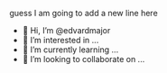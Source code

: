guess I am going to add a new line here

- 👋 Hi, I’m @edvardmajor
- 👀 I’m interested in ...
- 🌱 I’m currently learning ...
- 💞️ I’m looking to collaborate on ...

<!---
edvardmajor/edvardmajor is a ✨ special ✨ repository because its `README.md` (this file) appears on your GitHub profile.
You can click the Preview link to take a look at your changes.
--->
